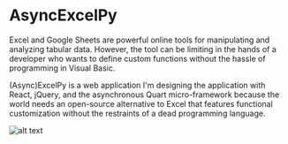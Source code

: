 # AsyncExcelPy
Excel and Google Sheets are powerful online tools for manipulating and analyzing tabular data. However, the tool can be limiting in the hands of a developer who wants to define custom functions without the hassle of programming in Visual Basic.

(Async)ExcelPy is a web application I'm designing the application with React, jQuery, and the asynchronous Quart micro-framework because the world needs an open-source alternative to Excel that features functional customization without the restraints of a dead programming language.

![alt text](https://dgolembiowski.com/cdn/image.png "ExcelPy")

